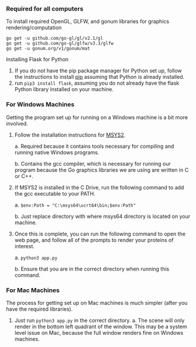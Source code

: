 ### Required for all computers ###
To install required OpenGL, GLFW, and gonum libraries for graphics rendering/computation
```
go get -u github.com/go-gl/gl/v2.1/gl
go get -u github.com/go-gl/glfw/v3.3/glfw
go get -u gonum.org/v1/gonum/mat
```

Installing Flask for Python
1. If you do not have the pip package manager for Python set up, follow the instructions to install [pip](https://pip.pypa.io/en/stable/installation/) assuming that Python is already installed.
2. run ```pip3 install flask```, assuming you do not already have the flask Python library installed on your machine.

### For Windows Machines ###
Getting the program set up for running on a Windows machine is a bit more involved.
1. Follow the installation instructions for [MSYS2](msys2.org).
   
   a. Required because it contains tools necessary for compiling and running native Windows programs.

   b. Contains the gcc compiler, which is necessary for running our program because the Go graphics libraries we are using are written in C or C++.
3. If MSYS2 is installed in the C Drive, run the following command to add the gcc executable to your PATH.
   
   a. ```$env:Path = "C:\msys64\ucrt64\bin;$env:Path"```

   b. Just replace directory with where msys64 directory is located on your machine.
   
5. Once this is complete, you can run the following command to open the web page, and follow all of the prompts to render your proteins of interest.
   
   a. ```python3 app.py```

   b. Ensure that you are in the correct directory when running this command.

### For Mac Machines ###
The process for getting set up on Mac machines is much simpler (after you have the required libraries).
1. Just run ```python3 app.py``` in the correct directory.
   a. The scene will only render in the bottom left quadrant of the window. This may be a system level issue on Mac, because the full window renders fine on Windows machines.
   



